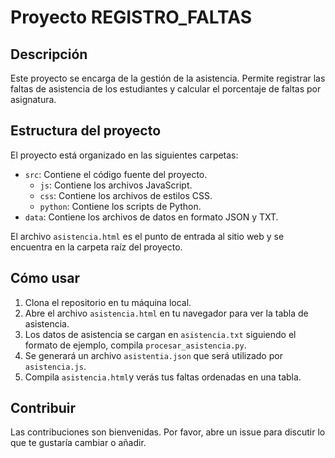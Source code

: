 # Proyecto REGISTRO_FALTAS

## Descripción

Este proyecto se encarga de la gestión de la asistencia. Permite registrar las faltas de asistencia de los estudiantes y calcular el porcentaje de faltas por asignatura.

## Estructura del proyecto

El proyecto está organizado en las siguientes carpetas:

- `src`: Contiene el código fuente del proyecto.
  - `js`: Contiene los archivos JavaScript.
  - `css`: Contiene los archivos de estilos CSS.
  - `python`: Contiene los scripts de Python.
- `data`: Contiene los archivos de datos en formato JSON y TXT.

El archivo `asistencia.html` es el punto de entrada al sitio web y se encuentra en la carpeta raíz del proyecto.

## Cómo usar

1. Clona el repositorio en tu máquina local.
2. Abre el archivo `asistencia.html` en tu navegador para ver la tabla de asistencia.
3. Los datos de asistencia se cargan en `asistencia.txt` siguiendo el formato de ejemplo, compila `procesar_asistencia.py`.
4. Se generará un archivo `asistentia.json` que será utilizado por `asistencia.js`.
5. Compila `asistencia.html`y verás tus faltas ordenadas en una tabla.

## Contribuir

Las contribuciones son bienvenidas. Por favor, abre un issue para discutir lo que te gustaría cambiar o añadir.